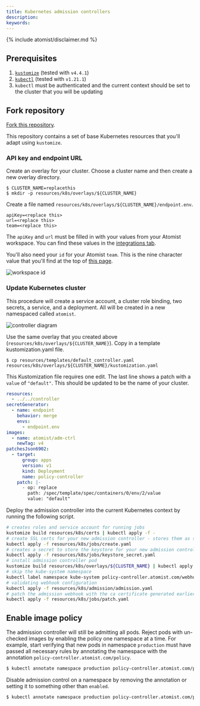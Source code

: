 ```yaml
---
title: Kubernetes admission controllers
description:
keywords:
---
```


{% include atomist/disclaimer.md %}

## Prerequisites

1.  [`kustomize`][kustomize] (tested with `v4.4.1`)
2.  [`kubectl`][kubectl] (tested with `v1.21.1`)
3.  `kubectl` must be authenticated and the current context should be set to the
    cluster that you will be updating

[kustomize]: https://kubectl.docs.kubernetes.io/installation/kustomize/
[kubectl]: https://kubectl.docs.kubernetes.io/installation/kubectl/

## Fork repository

[Fork this repository](https://github.com/atomisthq/adm-ctrl/fork).

This repository contains a set of base Kubernetes resources that you'll adapt
using `kustomize`.

### API key and endpoint URL

Create an overlay for your cluster. Choose a cluster name and then create a new
overlay directory.

```
$ CLUSTER_NAME=replacethis
$ mkdir -p resources/k8s/overlays/${CLUSTER_NAME}
```

Create a file named `resources/k8s/overlays/${CLUSTER_NAME}/endpoint.env`.

```properties
apiKey=<replace this>
url=<replace this>
team=<replace this>
```

The `apiKey` and `url` must be filled in with your values from your Atomist
workspace. You can find these values in the
[integrations tab](https://dso.atomist.com/r/auth/integrations).

You'll also need your `id` for your Atomist `team`. This is the nine character
value that you'll find at the top of
[this page](https://dso.atomist.com/r/auth/policies).

![workspace id](./img/kubernetes/settings.png)

### Update Kubernetes cluster

This procedure will create a service account, a cluster role binding, two
secrets, a service, and a deployment. All will be created in a new namespaced
called `atomist`.

![controller diagram](./img/kubernetes/controller.png)

Use the same overlay that you created above
(`resources/k8s/overlays/${CLUSTER_NAME}`). Copy in a template
kustomization.yaml file.

```
$ cp resources/templates/default_controller.yaml resources/k8s/overlays/${CLUSTER_NAME}/kustomization.yaml
```

This Kustomization file requires one edit. The last line shows a patch with a
`value` of `"default"`. This should be updated to be the name of your cluster.

```yaml
resources:
  - ../../controller
secretGenerator:
  - name: endpoint
    behavior: merge
    envs:
      - endpoint.env
images:
  - name: atomist/adm-ctrl
    newTag: v4
patchesJson6902:
  - target:
      group: apps
      version: v1
      kind: Deployment
      name: policy-controller
    patch: |-
      - op: replace
        path: /spec/template/spec/containers/0/env/2/value
        value: "default"
```

Deploy the admission controller into the current Kubernetes context by running
the following script.

```bash
# creates roles and service account for running jobs
kustomize build resources/k8s/certs | kubectl apply -f -
# create SSL certs for your new admission controller - stores them as secrets in the atomist namespace of your cluster
kubectl apply -f resources/k8s/jobs/create.yaml
# creates a secret to store the keystore for your new admission controller
kubectl apply -f resources/k8s/jobs/keystore_secret.yaml
# install admission controller pod
kustomize build resources/k8s/overlays/${CLUSTER_NAME} | kubectl apply -f -
# skip the kube-system namespace
kubectl label namespace kube-system policy-controller.atomist.com/webhook=ignore
# validating webhook configuration
kubectl apply -f resources/k8s/admission/admission.yaml
# patch the admission webhook with the ca certificate generated earlier
kubectl apply -f resources/k8s/jobs/patch.yaml
```

## Enable image policy

The admission controller will still be admitting all pods. Reject pods with
un-checked images by enabling the policy one namespace at a time. For example,
start verifying that new pods in namespace `production` must have passed all
necessary rules by annotating the namespace with the annotation
`policy-controller.atomist.com/policy`.

```bash
$ kubectl annotate namespace production policy-controller.atomist.com/policy=enabled
```

Disable admission control on a namespace by removing the annotation or setting
it to something other than `enabled`.

```bash
$ kubectl annotate namespace production policy-controller.atomist.com/policy-
```

[dynamic-admission-control]:
  https://kubernetes.io/docs/reference/access-authn-authz/extensible-admission-controllers/
